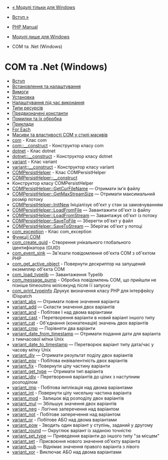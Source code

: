 - [« Модулі тільки для Windows](refs.utilspec.windows.md)
- [Вступ »](intro.com.md)

- [PHP Manual](index.md)
- [Модулі лише для Windows](refs.utilspec.windows.md)
- COM та .Net (Windows)

# COM та .Net (Windows)

- [Вступ](intro.com.md)
- [Встановлення та налаштування](com.setup.md)
- [Вимоги](com.requirements.md)
- [Установка](com.installation.md)
- [Налаштування під час виконання](com.configuration.md)
- [Типи ресурсів](com.resources.md)
- [Предвизначені константи](com.constants.md)
- [Помилки та їх обробка](com.error-handling.md)
- [Приклади](com.examples.md)
- [For Each](com.examples.foreach.md)
- [Масиви та властивості COM у стилі
масивів](com.examples.arrays.md)
- [com](class.com.md) - Клас com
- [com::\_\_construct](com.construct.md) - Конструктор класу
com
- [dotnet](class.dotnet.md) - Клас dotnet
- [dotnet::\_\_construct](dotnet.construct.md) - Конструктор
класу dotnet
- [variant](class.variant.md) - Клас variant
- [variant::\_\_construct](variant.construct.md) - Конструктор
класу variant
- [COMPersistHelper](class.compersisthelper.md) - Клас
COMPersistHelper
- [COMPersistHelper::\_\_construct](compersisthelper.construct.md)
- Конструктор класу COMPersistHelper
- [COMPersistHelper::GetCurFileName](compersisthelper.getcurfilename.md)
— Отримати ім'я файлу
- [COMPersistHelper::GetMaxStreamSize](compersisthelper.getmaxstreamsize.md)
— Отримати максимальний розмір потоку
- [COMPersistHelper::InitNew](compersisthelper.initnew.md)
Ініціалізує об'єкт у стан за замовчуванням
- [COMPersistHelper::LoadFromFile](compersisthelper.loadfromfile.md)
— Завантажити об'єкт із файлу
- [COMPersistHelper::LoadFromStream](compersisthelper.loadfromstream.md)
— Завантажує об'єкт із потоку
- [COMPersistHelper::SaveToFile](compersisthelper.savetofile.md)
— Зберегти об'єкт у файл
- [COMPersistHelper::SaveToStream](compersisthelper.savetostream.md)
— Зберігає об'єкт у потоці
- [com_exception](class.com-exception.md) - Клас com_exception
- [Функції COM](ref.com.md)
- [com_create_guid](function.com-create-guid.md) - Створення
унікального глобального ідентифікатора (GUID)
- [com_event_sink](function.com-event-sink.md) — Зв'язати
повідомлення об'єкта COM з об'єктом PHP
- [com_get_active_object](function.com-get-active-object.md) -
Повернути дескриптор на запущений екземпляр об'єкта COM
- [com_load_typelib](function.com-load-typelib.md) — Завантаження
Typelib
- [com_message_pump](function.com-message-pump.md) - Обробка
повідомлень COM, що прийшли не пізніше timeoutms мілісекунд після
її запуску
- [com_print_typeinfo](function.com-print-typeinfo.md)
Друкує визначення класу PHP для інтерфейсу
IDispatch
- [variant_abs](function.variant-abs.md) — Отримати повне
значення варіанта
- [variant_add](function.variant-add.md) — Скласти значення двох
варіантів
- [variant_and](function.variant-and.md) - Побітове І над двома
варіантами
- [variant_cast](function.variant-cast.md) - Перетворення
варіанти в новий варіант іншого типу
- [variant_cat](function.variant-cat.md) - Об'єднання
(конкатенація) значень двох варіантів
- [variant_cmp](function.variant-cmp.md) — Порівняти два варіанти
- [variant_date_from_timestamp](function.variant-date-from-timestamp.md)
— Отримати подання дати для варіанта з тимчасової мітки
Unix
- [variant_date_to_timestamp](function.variant-date-to-timestamp.md)
— Перетворює варіант типу дата/час у часову мітку Unix
- [variant_div](function.variant-div.md) — Отримати результат
поділу двох варіантів
- [variant_eqv](function.variant-eqv.md) - Побітова
еквівалентність двох варіантів
- [variant_fix](function.variant-fix.md) - Повернути цілу частину
варіанти
- [variant_get_type](function.variant-get-type.md) — Отримати
тип варіанта
- [variant_idiv](function.variant-idiv.md) - Перетворення
варіантів до цілих з наступним розподілом
- [variant_imp](function.variant-imp.md) - Побітова імплікація
над двома варіантами
- [variant_int](function.variant-int.md) - Повернути цілу чисельну
частина варіанта
- [variant_mod](function.variant-mod.md) - Залишок від розподілу
двох варіантів
- [variant_mul](function.variant-mul.md) — Збільшує значення
двох варіантів
- [variant_neg](function.variant-neg.md) - Логічне заперечення
над варіантом
- [variant_not](function.variant-not.md) - Побітове заперечення
над варіантом
- [variant_or](function.variant-or.md) - Побітове АБО над двома
варіантами
- [variant_pow](function.variant-pow.md) - Зводить один варіант
у ступінь, заданий у другому
- [variant_round](function.variant-round.md) — Округлює варіант
із заданою точністю
- [variant_set_type](function.variant-set-type.md) — Приведення
варіанти до іншого типу "за місцем"
- [variant_set](function.variant-set.md) - Присвоєння нового
значення об'єкту варіанта
- [variant_sub](function.variant-sub.md) — Віднімає значення
правого варіанта з лівого
- [variant_xor](function.variant-xor.md) - Виключає АБО над
двома варіантами
